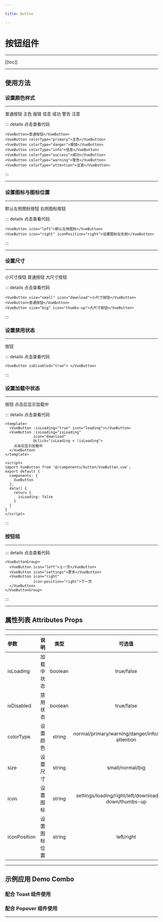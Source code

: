 ```yaml
---

title: Button

---
```


# 按钮组件

---

[[toc]]

---

## 使用方法

### 设置颜色样式

---

<ClientOnly>

<button-normal>普通按钮</button-normal>
<button-primary>主色</button-primary>
<button-danger>报错</button-danger>
<button-info>信息</button-info>
<button-success>成功</button-success>
<button-warning>警告</button-warning>
<button-attention>注意</button-attention>

</ClientOnly>

::: details 点击查看代码
```vue
<VueButton>普通按钮</VueButton>
<VueButton colorType="primary">主色</VueButton>
<VueButton colorType="danger">报错</VueButton>
<VueButton colorType="info">信息</VueButton>
<VueButton colorType="success">成功</VueButton>
<VueButton colorType="warning">警告</VueButton>
<VueButton colorType="attention">注意</VueButton>
```
:::

---

### 设置图标与图标位置

---

<ClientOnly>

<button-normal-icon>默认左侧图标按钮</button-normal-icon>
<button-normal-icon-right>右侧图标按钮</button-normal-icon-right>

</ClientOnly>

::: details 点击查看代码
```vue
<VueButton icon="left">默认左侧图标</VueButton>
<VueButton icon="right" iconPosition="right">设置图标在右侧</VueButton>
```
:::

---

### 设置尺寸

---

<ClientOnly>

<button-small-icon>小尺寸按钮</button-small-icon>
<button-normal-icon>普通按钮</button-normal-icon>
<button-big-icon>大尺寸按钮</button-big-icon>

</ClientOnly>

::: details 点击查看代码
```vue
<VueButton size="small" icon="download">小尺寸按钮</VueButton>
<VueButton>普通按钮</VueButton>
<VueButton size="big" icon="thumbs-up">大尺寸按钮</VueButton>
```
:::

### 设置禁用状态

---

<ClientOnly>

<button-disabled>按钮</button-disabled>

</ClientOnly>

::: details 点击查看代码
```vue
<VueButton isDisabled="true"> </VueButton>
```
:::

### 设置加载中状态

---

<ClientOnly>

<button-loading>按钮</button-loading>
<button-loading-click>点击后显示加载中</button-loading-click>

</ClientOnly>

::: details 点击查看代码
```vue
<template>
  <VueButton :isLoading="true" icon="loading"></VueButton>
  <VueButton :isLoading="isLoading"
             icon="download"
             @click="isLoading = !isLoading">
    点击后显示加载中
  </VueButton>
</template>

<script>
import VueButton from '@/components/button/VueButton.vue';
export default {
  components: {
    VueButton
  },
  data() {
    return {
      isLoading: false
    }
  }
}
</script>

```
:::

### 按钮组

---

<ClientOnly>

<button-group></button-group>

</ClientOnly>

::: details 点击查看代码
```vue
<VueButtonGroup>
  <VueButton icon="left">上一页</VueButton>
  <VueButton icon="settings">更多</VueButton>
  <VueButton icon="right"
             icon-position="right">下一页
  </VueButton>
</VueButtonGroup>
```
:::

---

## 属性列表 Attributes Props

---

| 参数       |  说明   | 类型 | 可选值 | 默认值 |
| :-------- |:----------:|:------:|:-----:|:-----|
| isLoading      |  加载中状态 | boolean  |  true/false | false |
| isDisabled     |  禁用状态   | boolean  |  true/false | false  |
| colorType      |  设置颜色 | string   |normal/primary/warning/danger/info/success/ attention|normal|
| size           |  设置尺寸    | string   |  small/normal/big |  normal |
| icon           |  设置图标 | string   | settings/loading/right/left/download/arrow-down/thumbs-up |  ""  |
| iconPosition   |  设置图标位置 | string   |  left/right |  left |

---

## 示例应用 Demo Combo

### 配合 Toast 组件使用

### 配合 Popover 组件使用

---
